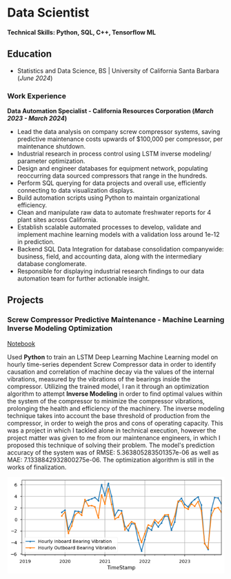 # Data Scientist

#### Technical Skills: Python, SQL, C++, Tensorflow ML


## Education
- Statistics and Data Science, BS | University of California Santa Barbara (_June 2024_)

### Work Experience
**Data Automation Specialist - California Resources Corporation (_March 2023 - March 2024_)**
-	Lead the data analysis on company screw compressor systems, saving predictive maintenance costs upwards of $100,000 per compressor, per maintenance shutdown.
-	Industrial research in process control using LSTM inverse modeling/ parameter optimization.
-	Design and engineer databases for equipment network, populating reoccurring data sourced compressors that range in the hundreds.
-	Perform SQL querying for data projects and overall use, efficiently connecting to data visualization displays.
-	Build automation scripts using Python to maintain organizational efficiency.
-	Clean and manipulate raw data to automate freshwater reports for 4 plant sites across California.
-	Establish scalable automated processes to develop, validate and implement machine learning models with a validation loss around 1e-12 in prediction.
-	Backend SQL Data Integration for database consolidation companywide: business, field, and accounting data, along with the intermediary database conglomerate. 
-	Responsible for displaying industrial research findings to our data automation team for further actionable insight.

## Projects
### Screw Compressor Predictive Maintenance - Machine Learning Inverse Modeling Optimization
[Notebook](FULLPROJECT.ipynb)

Used **Python** to train an LSTM Deep Learning Machine Learning model on hourly time-series dependent Screw Compressor data in order to identify causation and correlation of machine decay via the values of the internal vibrations, measured by the vibrations of the bearings inside the compressor. Utilizing the trained model, I ran it through an optimization algorithm to attempt **Inverse Modeling** in order to find optimal values within the system of the compressor to minimize the compressor vibrations, prolonging the health and efficiency of the machinery. The inverse modeling technique takes into account the base threshold of production from the compressor, in order to weigh the pros and cons of operating capacity. This was a project in which I tackled alone in technical execution, however the project matter was given to me from our maintenance engineers, in which I proposed this technique of solving their problem. The model's prediction accuracy of the system was of RMSE:  5.363805283501357e-06 as well as MAE:  7.1338842932800275e-06. The optimization algorithm is still in the works of finalization.

![Time Series Comparison](/assets/ts_comparison.png)


